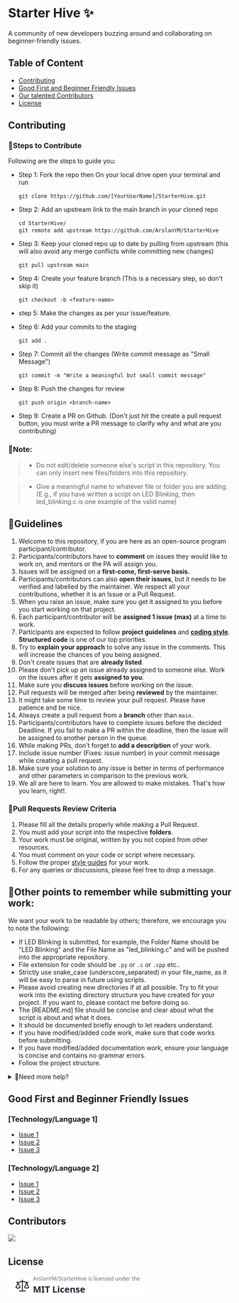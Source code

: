 
# Starter Hive ✨

A community of new developers buzzing around and collaborating on beginner-friendly issues.

## Table of Content

- [Contributing](#contributing)
- [Good First and Beginner Friendly Issues](#good-first-and-beginner-friendly-issues)
- [Our talented Contributors](#contributors)
- [License](#license)


## Contributing

  ### 🔖Steps to Contribute

Following are the steps to guide you:

* Step 1: Fork the repo then On your local drive open your  terminal and run 
   ```
   git clone https://github.com/[YourUserName]/StarterHive.git
   
   ```
* Step 2: Add an upstream link to the main branch in your cloned repo
    ```
    cd StarterHive/
    git remote add upstream https://github.com/ArslanYM/StarterHive

    ```
* Step 3: Keep your cloned repo up to date by pulling from upstream (this will also avoid any merge conflicts while committing new changes)
    ```
    git pull upstream main
    ```
* Step 4: Create your feature branch (This is a necessary step, so don't skip it)
    ```
    git checkout -b <feature-name>
    ```
* step 5: Make the changes as per your issue/feature.

* Step 6: Add your commits to the staging
   ```
   git add .
   ```
* Step 7:  Commit all the changes (Write commit message as "Small Message")
    ```
    git commit -m "Write a meaningful but small commit message"
    ```
* Step 8: Push the changes for review
    ```
    git push origin <branch-name>
    ```
* Step 9: Create a PR on Github. (Don't just hit the create a pull request button, you must write a PR message to clarify why and what are you contributing)


### 🔨Note:

> - Do not edit/delete someone else's script in this repository. You can only insert new files/folders into this repository.

  > - Give a meaningful name to whatever file or folder you are adding. (E.g., if you have written a script on LED Blinking, then 
  > led_blinking.c is one example of the valid name)


## 🔑Guidelines

1. Welcome to this repository, if you are here as an open-source program participant/contributor.
2. Participants/contributors have to **comment** on issues they would like to work on, and mentors or the PA will assign you.
3. Issues will be assigned on a **first-come, first-serve basis.**
4. Participants/contributors can also **open their issues**, but it needs to be verified and labelled by the maintainer. We respect all your contributions, whether it is an Issue or a Pull Request.
6. When you raise an issue, make sure you get it assigned to you before you start working on that project.
7. Each participant/contributor will be **assigned 1 issue (max)** at a time to work.
8. Participants are expected to follow **project guidelines** and [**coding style**](https://pep8.org/"). **Structured code** is one of our top priorities.
9. Try to **explain your approach** to solve any issue in the comments. This will increase the chances of you being assigned.
10. Don't create issues that are **already listed**.
11. Please don't pick up an issue already assigned to someone else. Work on the issues after it gets **assigned to you**.
12. Make sure you **discuss issues** before working on the issue.
13. Pull requests will be merged after being **reviewed** by the maintainer.
14. It might take some time to review your pull request. Please have patience and be nice.
15. Always create a pull request from a **branch** other than `main`.
16. Participants/contributors have to complete issues before the decided Deadline. If you fail to make a PR within the deadline, then the issue will be assigned to 
another person in the queue.
17. While making PRs, don't forget to **add a description** of your work.
18. Include issue number (Fixes: issue number) in your commit message while creating a pull request.
19. Make sure your solution to any issue is better in terms of performance and other parameters in comparison to the previous work.
20. We all are here to learn. You are allowed to make mistakes. That's how you learn, right!.


### 🧲Pull Requests Review Criteria

1. Please fill all the details properly while making a Pull Request.
2. You must add your script into the respective **folders**.
3. Your work must be original, written by you not copied from other resources.
4. You must comment on your code or script where necessary.
5. Follow the proper [style guides](https://google.github.io/styleguide/) for your work.
6. For any queries or discussions, please feel free to drop a message.


## 📍Other points to remember while submitting your work:

We want your work to be readable by others; therefore, we encourage you to note the following:

- If LED Blinking is submitted, for example, the Folder Name should be "LED Blinking" and the File Name as "led_blinking.c" and will be pushed into the appropriate repository.
- File extension for code should be `.py` or `.c` or `.cpp` etc.. 
- Strictly use snake_case (underscore_separated) in your file_name, as it will be easy to parse in future using scripts.
- Please avoid creating new directories if at all possible. Try to fit your work into the existing directory structure you have created for your project. If you want to, please contact me before doing so.
- The [README.md] file should be concise and clear about what the script is about and what it does.
- It should be documented briefly enough to let readers understand. 
- If you have modified/added code work, make sure that code works before submitting.
- If you have modified/added documentation work, ensure your language is concise and contains no grammar errors.
- Follow the project structure.

<details>
 
 
<summary> 🤔Need more help?
 </summary>


You can refer to the following articles on the basics of Git and Github and also contact me, in case you are stuck:
- [Forking a Repo](https://help.github.com/en/github/getting-started-with-github/fork-a-repo)
- [Cloning a Repo](https://help.github.com/en/desktop/contributing-to-projects/creating-an-issue-or-pull-request)
- [How to create a Pull Request](https://opensource.com/article/19/7/create-pull-request-github)
- [Getting started with Git and GitHub](https://towardsdatascience.com/getting-started-with-git-and-github-6fcd0f2d4ac6)
- [Learn GitHub from Scratch](https://lab.github.com/githubtraining/introduction-to-github)

 </details>
  
## Good First and Beginner Friendly Issues

### [Technology/Language 1]

- [Issue 1](https://github.com/[username]/[repository]/issues/1)
- [Issue 2](https://github.com/[username]/[repository]/issues/2)
- [Issue 3](https://github.com/[username]/[repository]/issues/3)

### [Technology/Language 2]

- [Issue 1](https://github.com/[username]/[repository]/issues/4)
- [Issue 2](https://github.com/[username]/[repository]/issues/5)
- [Issue 3](https://github.com/[username]/[repository]/issues/6)

## Contributors
<a href="https://github.com/ArslanYM/StarterHive/graphs/contributors">
  <img src="https://contrib.rocks/image?repo=ArslanYM/StarterHive" />
</a>

## License

<a href="https://github.com/ArslanYM/StarterHive/blob/main/LICENSE ">
 <img src="assets/images/MIT-licence.png" />
</a>
